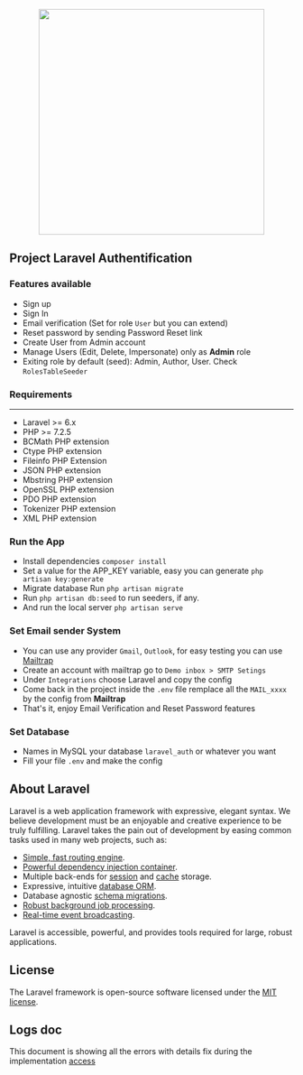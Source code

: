 <p align="center"><a href="https://micaeldie.com/" target="_blank"><img src="https://micaeldie.com/images/logo.png" width="400"></a></p>

## Project Laravel Authentification

### Features available

-   Sign up
-   Sign In
-   Email verification (Set for role `User` but you can extend)
-   Reset password by sending Password Reset link
-   Create User from Admin account
-   Manage Users (Edit, Delete, Impersonate) only as <strong>Admin</strong> role
-   Exiting role by default (seed): Admin, Author, User. Check `RolesTableSeeder`

### Requirements

---

-   Laravel >= 6.x
-   PHP >= 7.2.5
-   BCMath PHP extension
-   Ctype PHP extension
-   Fileinfo PHP Extension
-   JSON PHP extension
-   Mbstring PHP extension
-   OpenSSL PHP extension
-   PDO PHP extension
-   Tokenizer PHP extension
-   XML PHP extension

### Run the App

-   Install dependencies `composer install`
-   Set a value for the APP_KEY variable, easy you can generate `php artisan key:generate`
-   Migrate database Run `php artisan migrate`
-   Run `php artisan db:seed` to run seeders, if any.
-   And run the local server `php artisan serve`

### Set Email sender System

-   You can use any provider `Gmail`, `Outlook`, for easy testing you can use [Mailtrap](https://mailtrap.io/)
-   Create an account with mailtrap go to `Demo inbox > SMTP Setings`
-   Under `Integrations` choose Laravel and copy the config
-   Come back in the project inside the `.env` file remplace all the `MAIL_xxxx` by the config from <strong>Mailtrap</strong>
-   That's it, enjoy Email Verification and Reset Password features

### Set Database

-   Names in MySQL your database `laravel_auth` or whatever you want
-   Fill your file `.env` and make the config

## About Laravel

Laravel is a web application framework with expressive, elegant syntax. We believe development must be an enjoyable and creative experience to be truly fulfilling. Laravel takes the pain out of development by easing common tasks used in many web projects, such as:

-   [Simple, fast routing engine](https://laravel.com/docs/routing).
-   [Powerful dependency injection container](https://laravel.com/docs/container).
-   Multiple back-ends for [session](https://laravel.com/docs/session) and [cache](https://laravel.com/docs/cache) storage.
-   Expressive, intuitive [database ORM](https://laravel.com/docs/eloquent).
-   Database agnostic [schema migrations](https://laravel.com/docs/migrations).
-   [Robust background job processing](https://laravel.com/docs/queues).
-   [Real-time event broadcasting](https://laravel.com/docs/broadcasting).

Laravel is accessible, powerful, and provides tools required for large, robust applications.

## License

The Laravel framework is open-source software licensed under the [MIT license](https://opensource.org/licenses/MIT).

## Logs doc

This document is showing all the errors with details fix during the implementation [access](https://docs.google.com/spreadsheets/d/12pktYG4xKnKlBfSmpT2MaYTQJYlRzmfoGezyzD_qLQQ)
